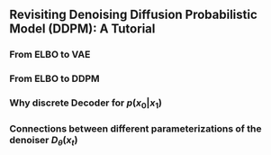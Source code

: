 ## Revisiting Denoising Diffusion Probabilistic Model (DDPM): A Tutorial

### From ELBO to VAE


### From ELBO to DDPM


### Why discrete Decoder for $p(x_0|x_1)$


### Connections between different parameterizations of the denoiser $D_\theta(x_t)$


